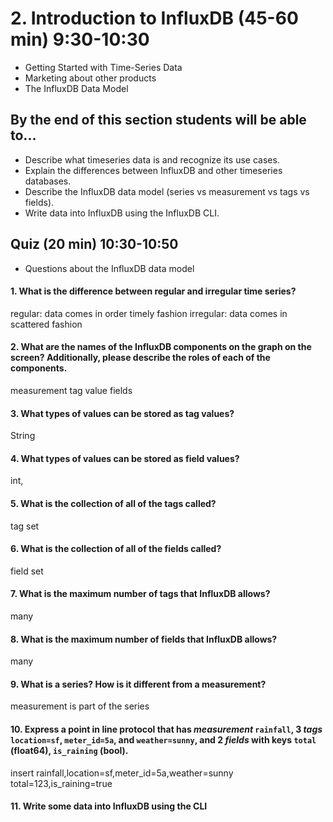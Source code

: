 # 2. Introduction to InfluxDB (45-60 min) 9:30-10:30

* Getting Started with Time-Series Data
* Marketing about other products
* The InfluxDB Data Model

## By the end of this section students will be able to...

* Describe what timeseries data is and recognize its use cases.
* Explain the differences between InfluxDB and other timeseries databases.
* Describe the InfluxDB data model (series vs measurement vs tags vs fields).
* Write data into InfluxDB using the InfluxDB CLI.

## Quiz (20 min) 10:30-10:50
* Questions about the InfluxDB data model

#### 1. What is the difference between regular and irregular time series?
regular: data comes in order timely fashion
irregular: data comes in scattered fashion

#### 2. What are the names of the InfluxDB components on the graph on the screen? Additionally, please describe the roles of each of the components.
measurement
tag
value
fields

#### 3. What types of values can be stored as tag values?
String

#### 4. What types of values can be stored as field values?
int,

#### 5. What is the collection of all of the tags called?
tag set

#### 6. What is the collection of all of the fields called?
field set

#### 7. What is the maximum number of tags that InfluxDB allows?
many
#### 8. What is the maximum number of fields that InfluxDB allows?
many

#### 9. What is a series? How is it different from a measurement?
measurement is part of the series

#### 10. Express a point in line protocol that has *measurement* `rainfall`, 3 *tags* `location=sf`, `meter_id=5a`, and `weather=sunny`, and 2 *fields* with keys `total` (float64), `is_raining` (bool).
insert rainfall,location=sf,meter_id=5a,weather=sunny total=123,is_raining=true

#### 11. Write some data into InfluxDB using the CLI

